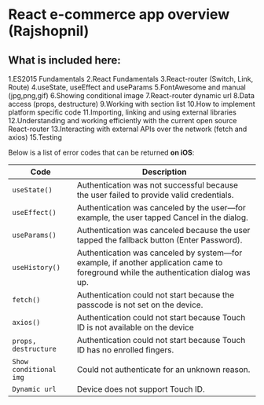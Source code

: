 # React e-commerce app overview (Rajshopnil)

## What is included here:

1.ES2015 Fundamentals
2.React Fundamentals
3.React-router (Switch, Link, Route)
4.useState, useEffect and useParams
5.FontAwesome and manual (jpg,png,gif)
6.Showing conditional image
7.React-router dynamic url
8.Data access (props, destructure)
9.Working with section list
10.How to implement platform specific code
11.Importing, linking and using external libraries
12.Understanding and working efficiently with the current open source React-router
13.Interacting with external APIs over the network (fetch and axios)
15.Testing

<!-- For Table Structure -->
<!-- -------------------------- -->
Below is a list of error codes that can be returned **on iOS**:

| Code | Description |
|---|---|
| `useState()` | Authentication was not successful because the user failed to provide valid credentials. |
| `useEffect()` | Authentication was canceled by the user—for example, the user tapped Cancel in the dialog. |
| `useParams()` | Authentication was canceled because the user tapped the fallback button (Enter Password). |
| `useHistory()` | Authentication was canceled by system—for example, if another application came to foreground while the authentication dialog was up. |
| `fetch()` | Authentication could not start because the passcode is not set on the device. |
| `axios()` | Authentication could not start because Touch ID is not available on the device |
| `props, destructure` | Authentication could not start because Touch ID has no enrolled fingers. |
| `Show conditional img` | Could not authenticate for an unknown reason. |
| `Dynamic url` | Device does not support Touch ID. |
